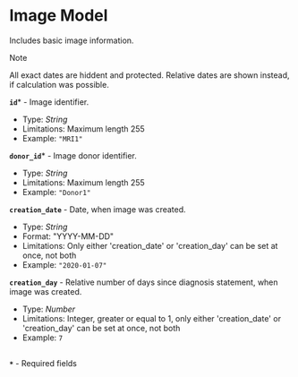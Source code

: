 # Image Model
Includes basic image information.

>[!NOTE]
> All exact dates are hiddent and protected. Relative dates are shown instead, if calculation was possible.

**`id`*** - Image identifier.
- Type: _String_
- Limitations: Maximum length 255
- Example: `"MRI1"`

**`donor_id`*** - Image donor identifier.
- Type: _String_
- Limitations: Maximum length 255
- Example: `"Donor1"`

**`creation_date`** - Date, when image was created.
- Type: _String_
- Format: "YYYY-MM-DD"
- Limitations: Only either 'creation_date' or 'creation_day' can be set at once, not both
- Example: `"2020-01-07"`

**`creation_day`** - Relative number of days since diagnosis statement, when image was created.
- Type: _Number_
- Limitations: Integer, greater or equal to 1, only either 'creation_date' or 'creation_day' can be set at once, not both
- Example: `7`


##
**`*`** - Required fields
